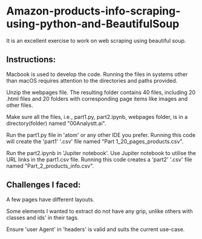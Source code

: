# Amazon-products-info-scraping-using-python-and-BeautifulSoup
It is an excellent exercise to work on web scraping using beautiful soup.


## Instructions:

Macbook is used to develop the code. Running the files in systems other than macOS requires attention to the directories and paths provided.

Unzip the webpages file. The resulting folder contains 40 files, including 20 .html files and 20 folders with corresponding page items like images and other files.

Make sure all the files, i.e., part1.py, part2.ipynb, webpages folder, is in a directory(folder) named "00Analystt.ai".

Run the part1.py file in 'atom' or any other IDE you prefer. Running this code will create the 'part1' '.csv' file named "Part 1_20_pages_products.csv".

Run the part2.ipynb in 'Jupiter notebook'. Use Jupiter notebook to utilise the URL links in the part1.csv file. Running this code creates a 'part2' '.csv' file named "Part_2_products_info.csv".


## Challenges I faced:

A few pages have different layouts. 

Some elements I wanted to extract do not have any grip, unlike others with classes and ids' in their tags.

Ensure 'user Agent' in 'headers' is valid and suits the current use-case.
